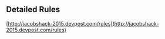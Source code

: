 ##  Detailed Rules

[http://jacobshack-2015.devpost.com/rules](http://jacobshack-2015.devpost.com/rules)
